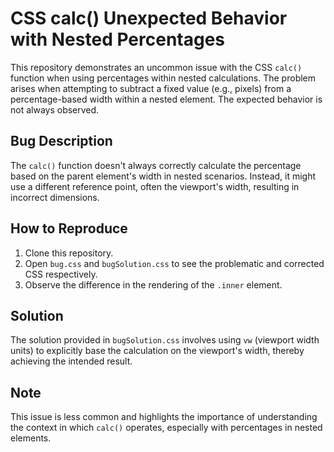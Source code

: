 # CSS calc() Unexpected Behavior with Nested Percentages

This repository demonstrates an uncommon issue with the CSS `calc()` function when using percentages within nested calculations.  The problem arises when attempting to subtract a fixed value (e.g., pixels) from a percentage-based width within a nested element. The expected behavior is not always observed.

## Bug Description

The `calc()` function doesn't always correctly calculate the percentage based on the parent element's width in nested scenarios.  Instead, it might use a different reference point, often the viewport's width, resulting in incorrect dimensions.

## How to Reproduce

1. Clone this repository.
2. Open `bug.css` and `bugSolution.css` to see the problematic and corrected CSS respectively.
3. Observe the difference in the rendering of the `.inner` element.

## Solution

The solution provided in `bugSolution.css` involves using `vw` (viewport width units)  to explicitly base the calculation on the viewport's width, thereby achieving the intended result.

## Note

This issue is less common and highlights the importance of understanding the context in which `calc()` operates, especially with percentages in nested elements.
